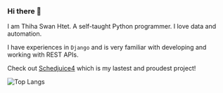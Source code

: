 ### Hi there 👋

I am Thiha Swan Htet. A self-taught Python programmer. I love data and automation. 

I have experiences in <code>Django</code> and is very familiar with developing and working with REST APIs. 

Check out [Schedjuice4](https://github.com/Ninroot-Eater/schedjuice4) which is my lastest and proudest project!

![Top Langs](https://github-readme-stats.vercel.app/api/top-langs/?username=Ninroot-Eater&theme=tokyonight)
